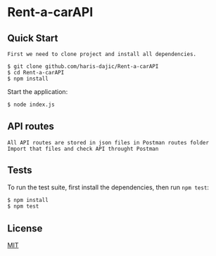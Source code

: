 # Rent-a-carAPI

## Quick Start

    First we need to clone project and install all dependencies.
```
$ git clone github.com/haris-dajic/Rent-a-carAPI
$ cd Rent-a-carAPI
$ npm install
```
  Start the application:

```bash
$ node index.js
```
## API routes

    All API routes are stored in json files in Postman routes folder
    Import that files and check API throught Postman


## Tests

  To run the test suite, first install the dependencies, then run `npm test`:

```bash
$ npm install
$ npm test
```

## License

  [MIT](LICENSE)
